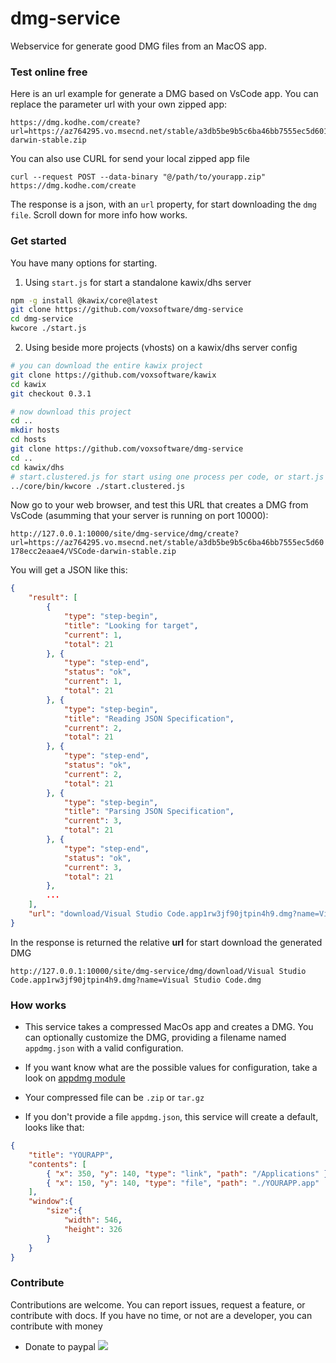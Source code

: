 # dmg-service

Webservice for generate good DMG files from an MacOS app. 

### Test online free 

Here is an url example for generate a DMG based on VsCode app. You can replace the parameter url with your own zipped app: 

```
https://dmg.kodhe.com/create?url=https://az764295.vo.msecnd.net/stable/a3db5be9b5c6ba46bb7555ec5d60178ecc2eaae4/VSCode-darwin-stable.zip
```

You can also use CURL for send your local zipped app file

```
curl --request POST --data-binary "@/path/to/yourapp.zip" https://dmg.kodhe.com/create
```

The response is a json, with an ```url``` property, for start downloading the ```dmg file```. Scroll down for more info how works. 



### Get started

You have many options for starting. 


1. Using  ```start.js```  for start a standalone kawix/dhs server

```bash 
npm -g install @kawix/core@latest
git clone https://github.com/voxsoftware/dmg-service 
cd dmg-service
kwcore ./start.js
```

2. Using beside more projects (vhosts) on a kawix/dhs server config

```bash 
# you can download the entire kawix project
git clone https://github.com/voxsoftware/kawix
cd kawix
git checkout 0.3.1

# now download this project
cd ..
mkdir hosts 
cd hosts 
git clone https://github.com/voxsoftware/dmg-service 
cd ..
cd kawix/dhs 
# start.clustered.js for start using one process per code, or start.js for a single process
../core/bin/kwcore ./start.clustered.js
```

Now go to your web browser, and test this URL that creates a DMG from VsCode (asumming that your server is running on port 10000): 

```http://127.0.0.1:10000/site/dmg-service/dmg/create?url=https://az764295.vo.msecnd.net/stable/a3db5be9b5c6ba46bb7555ec5d60178ecc2eaae4/VSCode-darwin-stable.zip```

You will get a JSON like this:

```json
{
    "result": [
        {
            "type": "step-begin",
            "title": "Looking for target",
            "current": 1,
            "total": 21
        }, {
            "type": "step-end",
            "status": "ok",
            "current": 1,
            "total": 21
        }, {
            "type": "step-begin",
            "title": "Reading JSON Specification",
            "current": 2,
            "total": 21
        }, {
            "type": "step-end",
            "status": "ok",
            "current": 2,
            "total": 21
        }, {
            "type": "step-begin",
            "title": "Parsing JSON Specification",
            "current": 3,
            "total": 21
        }, {
            "type": "step-end",
            "status": "ok",
            "current": 3,
            "total": 21
        },         
        ...
    ],
    "url": "download/Visual Studio Code.app1rw3jf90jtpin4h9.dmg?name=Visual Studio Code.dmg"
}
```

In the response is returned the relative **url** for start download the generated DMG

```http://127.0.0.1:10000/site/dmg-service/dmg/download/Visual Studio Code.app1rw3jf90jtpin4h9.dmg?name=Visual Studio Code.dmg```


### How works 

* This service takes a compressed MacOs app and creates a DMG. You can optionally customize the DMG, providing a filename named ```appdmg.json``` with a valid configuration. 

* If you want know what are the possible values for configuration, take a look on [appdmg module](https://github.com/LinusU/node-appdmg)

* Your compressed file can be ```.zip``` or ```tar.gz``` 

* If you don't provide a file ```appdmg.json```, this service will create a default, looks like that:

```json
{
    "title": "YOURAPP",
    "contents": [
        { "x": 350, "y": 140, "type": "link", "path": "/Applications" },
        { "x": 150, "y": 140, "type": "file", "path": "./YOURAPP.app"  }
    ],
    "window":{
        "size":{
            "width": 546,
            "height": 326
        }
    }
}
```


### Contribute 

Contributions are welcome. You can report issues, request a feature, or contribute with docs. If you have no time, or not are a developer, you can contribute with money

* Donate to paypal [![](https://www.paypalobjects.com/en_US/i/btn/btn_donateCC_LG.gif)](https://www.paypal.com/cgi-bin/webscr?cmd=_s-xclick&hosted_button_id=XTUTKMVWCVQCJ&source=url)
